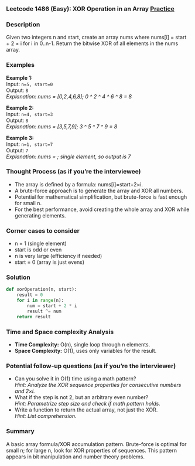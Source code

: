 ### Leetcode 1486 (Easy): XOR Operation in an Array [Practice](https://leetcode.com/problems/xor-operation-in-an-array)

### Description  
Given two integers n and start, create an array nums where nums[i] = start + 2 × i for i in 0..n-1. Return the bitwise XOR of all elements in the nums array.

### Examples  

**Example 1:**  
Input: `n=5, start=0`  
Output: `8`  
*Explanation: nums = [0,2,4,6,8]; 0 ^ 2 ^ 4 ^ 6 ^ 8 = 8*

**Example 2:**  
Input: `n=4, start=3`  
Output: `8`  
*Explanation: nums = [3,5,7,9]; 3 ^ 5 ^ 7 ^ 9 = 8*

**Example 3:**  
Input: `n=1, start=7`  
Output: `7`  
*Explanation: nums = ; single element, so output is 7*

### Thought Process (as if you’re the interviewee)  
- The array is defined by a formula: nums[i]=start+2×i.
- A brute-force approach is to generate the array and XOR all numbers.
- Potential for mathematical simplification, but brute-force is fast enough for small n.
- For the best performance, avoid creating the whole array and XOR while generating elements.

### Corner cases to consider  
- n = 1 (single element)
- start is odd or even
- n is very large (efficiency if needed)
- start = 0 (array is just evens)

### Solution

```python
def xorOperation(n, start):
    result = 0
    for i in range(n):
        num = start + 2 * i
        result ^= num
    return result
```

### Time and Space complexity Analysis  

- **Time Complexity:** O(n), single loop through n elements.
- **Space Complexity:** O(1), uses only variables for the result.

### Potential follow-up questions (as if you’re the interviewer)  

- Can you solve it in O(1) time using a math pattern?  
  *Hint: Analyze the XOR sequence properties for consecutive numbers and 2×i.*
- What if the step is not 2, but an arbitrary even number?  
  *Hint: Parametrize step size and check if math pattern holds.*
- Write a function to return the actual array, not just the XOR.  
  *Hint: List comprehension.*

### Summary
A basic array formula/XOR accumulation pattern. Brute-force is optimal for small n; for large n, look for XOR properties of sequences. This pattern appears in bit manipulation and number theory problems.